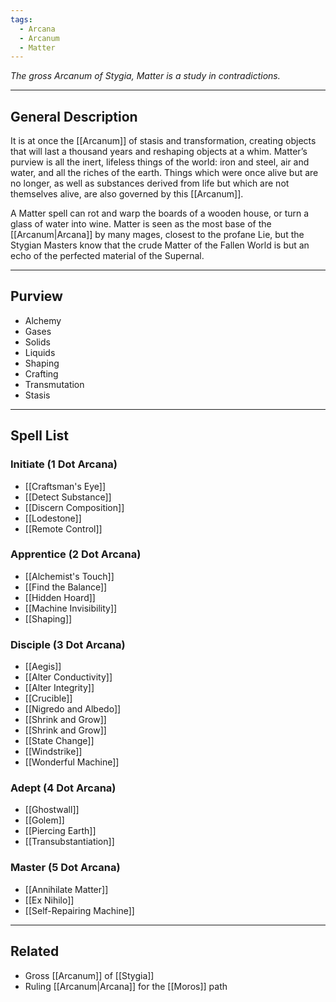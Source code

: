 ```yaml
---
tags:
  - Arcana
  - Arcanum
  - Matter
---
```


_The gross Arcanum of Stygia, Matter is a study in contradictions._

---

## General Description

It is at once the [[Arcanum]] of stasis and transformation, creating objects that will last a thousand years and reshaping objects at a whim. Matter’s purview is all the inert, lifeless things of the world: iron and steel, air and water, and all the riches of the earth. Things which were once alive but are no longer, as well as substances derived from life but which are not themselves alive, are also governed by this [[Arcanum]]. 

A Matter spell can rot and warp the boards of a wooden house, or turn a glass of water into wine. Matter is seen as the most base of the [[Arcanum|Arcana]] by many mages, closest to the profane Lie, but the Stygian Masters know that the crude Matter of the Fallen World is but an echo of the perfected material of the Supernal.

---

## Purview

- Alchemy
- Gases
- Solids
- Liquids
- Shaping
- Crafting
- Transmutation
- Stasis

---

## Spell List

### Initiate (1 Dot Arcana)

- [[Craftsman's Eye]]
- [[Detect Substance]]
- [[Discern Composition]]
- [[Lodestone]]
- [[Remote Control]]

### Apprentice (2 Dot Arcana)

- [[Alchemist's Touch]]
- [[Find the Balance]]
- [[Hidden Hoard]]
- [[Machine Invisibility]]
- [[Shaping]]

### Disciple (3 Dot Arcana)

- [[Aegis]]
- [[Alter Conductivity]]
- [[Alter Integrity]]
- [[Crucible]]
- [[Nigredo and Albedo]]
- [[Shrink and Grow]]
- [[Shrink and Grow]]
- [[State Change]]
- [[Windstrike]]
- [[Wonderful Machine]]

### Adept (4 Dot Arcana)

- [[Ghostwall]]
- [[Golem]]
- [[Piercing Earth]]
- [[Transubstantiation]]

### Master (5 Dot Arcana)

- [[Annihilate Matter]]
- [[Ex Nihilo]]
- [[Self-Repairing Machine]]

---

## Related

- Gross [[Arcanum]] of [[Stygia]]
- Ruling [[Arcanum|Arcana]] for the [[Moros]] path